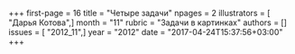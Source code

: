 +++
first-page = 16
title = "Четыре задачи"
npages = 2
illustrators = [ "Дарья Котова",]
month = "11"
rubric = "Задачи в картинках"
authors = []
issues = [ "2012_11",]
year = "2012"
date = "2017-04-24T15:37:56+03:00"
+++
